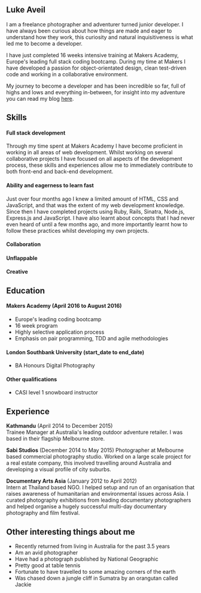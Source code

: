 ## Luke Aveil

I am a freelance photographer and adventurer turned junior developer. I have always been curious about how things are made and eager to understand how they work, this curiosity and natural inquisitiveness is what led me to become a developer.

I have just completed 16 weeks intensive training at Makers Academy, Europe's leading full stack coding bootcamp. During my time at Makers I have developed a passion for object-orientated design, clean test-driven code and working in a collaborative environment.

My journey to become a developer and has been incredible so far, full of highs and lows and everything in-between, for insight into my adventure you can read my blog [here](https://medium.com/@lukeaveil).

## Skills

#### Full stack development

Through my time spent at Makers Academy I have become proficient in working in all areas of web development. Whilst working on several collaborative projects I have focused on all aspects of the development process, these skills and experiences allow me to immediately contribute to both front-end and back-end development.

#### Ability and eagerness to learn fast

Just over four months ago I knew a limited amount of HTML, CSS and JavaScript, and that was the extent of my web development knowledge. Since then I have completed projects using Ruby, Rails, Sinatra, Node.js, Express.js and JavaScript. I have also learnt about concepts that I had never even heard of until a few months ago, and more importantly learnt how to follow these practices whilst developing my own projects.

#### Collaboration

#### Unflappable

#### Creative

## Education

#### Makers Academy (April 2016 to August 2016)

- Europe's leading coding bootcamp
- 16 week program
- Highly selective application process
- Emphasis on pair programming, TDD and agile methodologies

#### London Southbank University (start_date to end_date)

- BA Honours Digital Photography

#### Other qualifications

- CASI level 1 snowboard instructor

## Experience

**Kathmandu** (April 2014 to December 2015)    
Trainee Manager at Australia's leading outdoor adventure retailer. I was based in their flagship Melbourne store.

**Sabi Studios** (December 2014 to May 2015)
Photographer at Melbourne based commercial photography studio. Worked on a large scale project for a real estate company, this involved travelling around Australia and developing a visual profile of city suburbs.

**Documentary Arts Asia** (January 2012 to April 2012)   
Intern at Thailand based NGO. I helped setup and run of an organisation that raises awareness of humanitarian and environmental issues across Asia. I curated photography exhibitions from leading documentary photographers and helped organise a hugely successful multi-day documentary photography and film festival.

## Other interesting things about me

- Recently returned from living in Australia for the past 3.5 years
- Am an avid photographer
- Have had a photograph published by National Geographic
- Pretty good at table tennis
- Fortunate to have travelled to some amazing corners of the earth
- Was chased down a jungle cliff in Sumatra by an orangutan called Jackie
